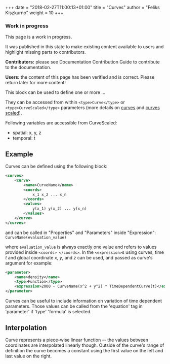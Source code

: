 +++
date = "2018-02-27T11:00:13+01:00"
title = "Curves"
author = "Feliks Kiszkurno"
weight = 10
+++
<div class="note">

### Work in progress

This page is a work in progress.

It was published in this state to make existing content available to users and highlight missing parts to contributors.

**Contributors:** please see Documentation Contribution Guide to contribute to the documentation.

**Users:** the content of this page has been verified and is correct. Please return later for more content!

</div>

<!-- TODO: Add general description -->

This block can be used to define one or more ...

They can be accessed from within `<type>Curve</type>` or `<type>CurveScaled</type>` parameters (more details on [curves](/docs/userguide/blocks/parameters/#curve) and [curves scaled](/docs/userguide/blocks/parameters/#curvescaled)).

Following variables are accessible from CurveScaled:

- spatial: x, y, z
- temporal: t

## Example

Curves can be defined using the following block:

```xml
<curves>
    <curve>
        <name>CurveName</name>
        <coords>
            x_1 x_2 ... x_n
        </coords>
        <values>
            y(x_1) y(x_2) ... y(x_n)
        </values>
    </curve>
</curves>
```

and can be called in "Properties" and "Parameters" inside "Expression":
`CurveName(evaluation_value)`

where `evaluation_value` is always exactly one value and refers to values provided inside `<coords> </coords>`.
In the `<expression>`s using curves, time $t$ and global coordinate $x$, $y$, and $z$ can be used, and passed as curve's argument for example:

```xml
<parameter>
    <name>density</name>
    <type>Function</type>
    <expression>2000 - CurveName(x^2 + y^2) * TimeDependentCurve(t)</expression>
</parameter>
```

Curves can be useful to include information on variation of time dependent parameters.
Those values can be called from the 'equation' tag in 'parameter' if 'type' 'formula' is selected.

## Interpolation

Curve represents a piece-wise linear function -- the values between coordinates are interpolated linearly though.
Outside of the curve's range of definition the curve becomes a constant using the first value on the left and last value on the
right.
